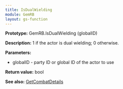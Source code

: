 ```yaml
---
title: IsDualWielding
module: GemRB
layout: gs-function
---
```


**Prototype:** GemRB.IsDualWielding (globalID)

**Description:** 1 if the actor is dual wielding; 0 otherwise.

**Parameters:**
  * globalID - party ID or global ID of the actor to use

**Return value:** bool

**See also:** [GetCombatDetails](GetCombatDetails.md)

